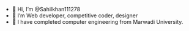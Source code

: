 - 👋 Hi, I’m @Sahilkhan111278
- 👀 I’m Web developer, competitive coder, designer
- 🌱 I have completed computer engineering from Marwadi University.

<!---
Sahilkhan111278/Sahilkhan111278 is a ✨ special ✨ repository because its `README.md` (this file) appears on your GitHub profile.
You can click the Preview link to take a look at your changes.
--->
